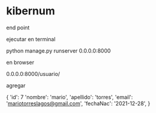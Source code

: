 # kibernum


end point

ejecutar en terminal 

python manage.py runserver 0.0.0.0:8000

en browser

0.0.0.0:8000/usuario/

agregar

{
            'id': 7
            'nombre': 'mario',
            'apellido': 'torres',
            'email': 'mariotorreslagos@gmail.com',
            'fechaNac': '2021-12-28',
        }
